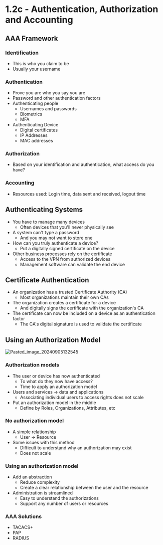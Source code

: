 # 1.2c - Authentication, Authorization and Accounting
## AAA Framework
### Identification
- This is who you claim to be
- Usually your username
### Authentication
- Prove you are who you say you are
- Password and other authentication factors
- Authenticating people
	- Usernames and passwords
	- Biometrics
	- MFA
- Authenticating Device
	- Digital certificates
	- IP Addresses
	- MAC addresses
### Authorization
- Based on your identification and authentication, what access do you have?
### Accounting
- Resources used: Login time, data sent and received, logout time
## Authenticating Systems
- You have to manage many devices
	- Often devices that you'll never physically see
- A system can't type a password
	- And you may not want to store one
- How can you truly authenticate a device?
	- Put a digitally signed certificate on the device
- Other business processes rely on the certificate
	- Access to the VPN from authorized devices
	- Management software can validate the end device
## Certificate Authentication
 - An organization has a trusted Certificate Authority (CA)
	 - Most organizations maintain their own CAs
- The organization creates a certificate for a device
	- And digitally signs the certificate with the organization's CA
- The certificate can now be included on a device as an authentication factor
	- The CA's digital signature is used to validate the certificate
## Using an Authorization Model
![Pasted_image_20240905132545](//assets/Pasted_image_20240905132545.webp)
### Authorization models
- The user or device has now authenticated
	- To what do they now have access?
	- Time to apply an authorization model
- Users and services -> data and applications
	- Associating individual users to access rights does not scale
- Put an authorization model in the middle
	- Define by Roles, Organizations, Attributes, etc
### No authorization model
- A simple relationship
	- User -> Resource
- Some issues with this method
	- Difficult to understand why an authorization may exist
	- Does not scale
### Using an authorization model
- Add an abstraction
	- Reduce complexity
	- Create a clear relationship between the user and the resource
- Administration is streamlined
	- Easy to understand the authorizations
	- Support any number of users or resources
### AAA Solutions
- TACACS+
- PAP
- RADIUS
